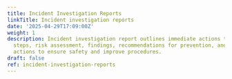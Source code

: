 ```yaml
---
title: Incident Investigation Reports
linkTitle: Incident investigation reports
date: '2025-04-29T17:09:00Z'
weight: 1
description: Incident investigation report outlines immediate actions taken, investigation
  steps, risk assessment, findings, recommendations for prevention, and follow-up
  actions to ensure safety and improve procedures.
draft: false
ref: incident-investigation-reports
---
```


